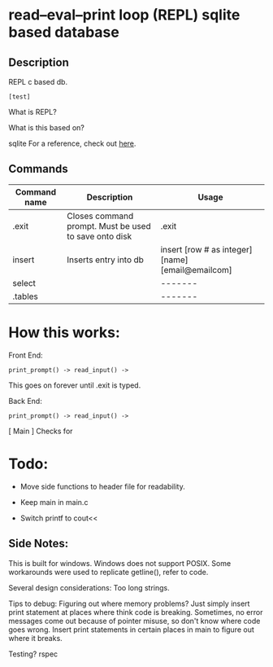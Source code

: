 # read–eval–print loop (REPL) sqlite based database

## Description

REPL c based db.

```
[test]
```

What is REPL?


What is this based on?

sqlite
For a reference, check out [here](https://www.sqlite.org/cli.html).


## Commands

| Command name    | Description |  Usage |
| -------- 		  | -------     | -------     |
| .exit |  Closes command prompt. Must be used to save onto disk  | .exit   |
| insert  |  Inserts entry into db |  insert [row # as integer] [name] [email@emailcom] |
| select  |    | -------     |
| .tables |   | -------     |


# How this works:


Front End:
```
print_prompt() -> read_input() -> 
```
This goes on forever until .exit is typed.


Back End:
```
print_prompt() -> read_input() -> 
```

[ Main ] 
Checks for 




# Todo:

- Move side functions to header file for readability.
- Keep main in main.c

- Switch printf to cout<<

## Side Notes:
This is built for windows.
Windows does not support POSIX. Some workarounds were used to replicate getline(), refer to code.

Several design considerations:
Too long strings.

Tips to debug:
Figuring out where memory problems? Just simply insert print statement at places where think code is breaking. 
Sometimes, no error messages come out because of pointer misuse, so don't know where code goes wrong.
Insert print statements in certain places in main to figure out where it breaks.

Testing?
rspec